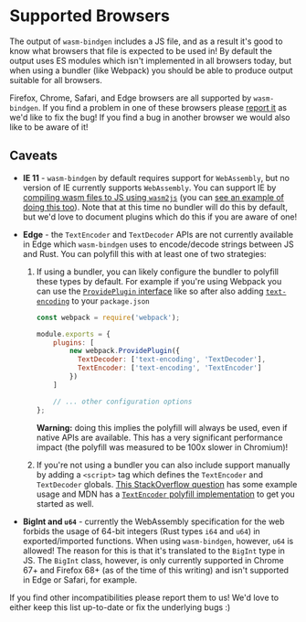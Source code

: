 # Supported Browsers

The output of `wasm-bindgen` includes a JS file, and as a result it's good to
know what browsers that file is expected to be used in! By default the output
uses ES modules which isn't implemented in all browsers today, but when using a
bundler (like Webpack) you should be able to produce output suitable for all
browsers.

Firefox, Chrome, Safari, and Edge browsers are all supported by
`wasm-bindgen`. If you find a problem in one of these browsers please [report
it] as we'd like to fix the bug! If you find a bug in another browser we would
also like to be aware of it!

## Caveats

* **IE 11** - `wasm-bindgen` by default requires support for
  `WebAssembly`, but no version of IE currently supports `WebAssembly`. You can
  support IE by [compiling wasm files to JS using `wasm2js`][w2js] (you can [see
  an example of doing this too](../examples/wasm2js.html)). Note
  that at this time no bundler will do this by default, but we'd love to
  document plugins which do this if you are aware of one!

* **Edge** - the `TextEncoder` and `TextDecoder` APIs are not currently
  available in Edge which `wasm-bindgen` uses to encode/decode strings between
  JS and Rust. You can polyfill this with at least one of two strategies:

  1. If using a bundler, you can likely configure the bundler to polyfill these
     types by default. For example if you're using Webpack you can use the
     [`ProvidePlugin` interface][wpp] like so after also adding
     [`text-encoding`] to your `package.json`

     ```js
     const webpack = require('webpack');

     module.exports = {
         plugins: [
             new webpack.ProvidePlugin({
               TextDecoder: ['text-encoding', 'TextDecoder'],
               TextEncoder: ['text-encoding', 'TextEncoder']
             })
         ]

         // ... other configuration options
     };
     ```

     **Warning:** doing this implies the polyfill will always be used,
     even if native APIs are available. This has a very significant
     performance impact (the polyfill was measured to be 100x slower in Chromium)!

  2. If you're not using a bundler you can also include support manually by
     adding a `<script>` tag which defines the `TextEncoder` and `TextDecoder`
     globals. [This StackOverflow question][soq] has some example usage and MDN
     has a [`TextEncoder` polyfill implementation][mdntepi] to get you started
     as well.

* **BigInt and `u64`** - currently the WebAssembly specification for the web
  forbids the usage of 64-bit integers (Rust types `i64` and `u64`) in
  exported/imported functions. When using `wasm-bindgen`, however, `u64` is
  allowed! The reason for this is that it's translated to the `BigInt` type in
  JS. The `BigInt` class, however, is only currently supported in Chrome 67+ and
  Firefox 68+ (as of the time of this writing) and isn't supported in Edge or
  Safari, for example.

If you find other incompatibilities please report them to us! We'd love to
either keep this list up-to-date or fix the underlying bugs :)

[report it]: https://github.com/rustwasm/wasm-bindgen/issues/new
[w2js]: https://github.com/WebAssembly/binaryen
[wpp]: https://webpack.js.org/plugins/provide-plugin/
[`text-encoding`]: https://www.npmjs.com/package/text-encoding
[soq]: https://stackoverflow.com/questions/40662142/polyfill-for-textdecoder/46549188#46549188
[mdntepi]: https://developer.mozilla.org/en-US/docs/Web/API/TextEncoder#Polyfill

